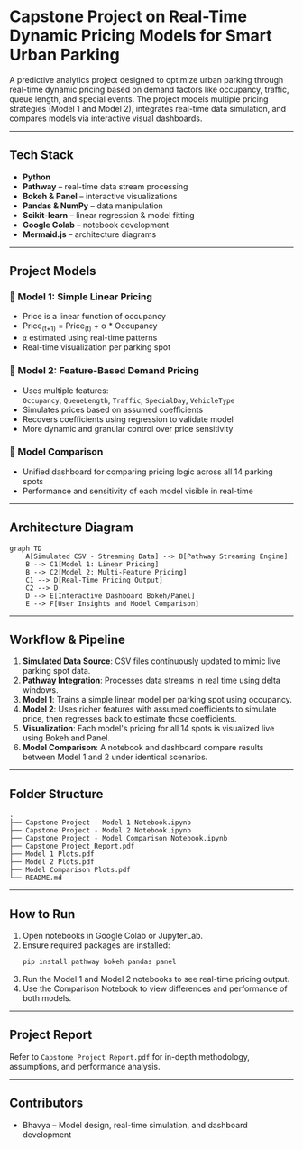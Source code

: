 
# Capstone Project on Real-Time Dynamic Pricing Models for Smart Urban Parking

A predictive analytics project designed to optimize urban parking through real-time dynamic pricing based on demand factors like occupancy, traffic, queue length, and special events. The project models multiple pricing strategies (Model 1 and Model 2), integrates real-time data simulation, and compares models via interactive visual dashboards.

---

## Tech Stack

- **Python**
- **Pathway** – real-time data stream processing
- **Bokeh & Panel** – interactive visualizations
- **Pandas & NumPy** – data manipulation
- **Scikit-learn** – linear regression & model fitting
- **Google Colab** – notebook development
- **Mermaid.js** – architecture diagrams

---

## Project Models

### 🔹 Model 1: Simple Linear Pricing
- Price is a linear function of occupancy
- Price<sub>(t+1)</sub> = Price<sub>(t)</sub> + α * Occupancy
- `α` estimated using real-time patterns 
- Real-time visualization per parking spot

### 🔹 Model 2: Feature-Based Demand Pricing
- Uses multiple features:  
  `Occupancy`, `QueueLength`, `Traffic`, `SpecialDay`, `VehicleType`
- Simulates prices based on assumed coefficients
- Recovers coefficients using regression to validate model
- More dynamic and granular control over price sensitivity

### 🔹 Model Comparison
- Unified dashboard for comparing pricing logic across all 14 parking spots
- Performance and sensitivity of each model visible in real-time

---

## Architecture Diagram

```mermaid
graph TD
    A[Simulated CSV - Streaming Data] --> B[Pathway Streaming Engine]
    B --> C1[Model 1: Linear Pricing]
    B --> C2[Model 2: Multi-Feature Pricing]
    C1 --> D[Real-Time Pricing Output]
    C2 --> D
    D --> E[Interactive Dashboard Bokeh/Panel]
    E --> F[User Insights and Model Comparison]
```

---

## Workflow & Pipeline

1. **Simulated Data Source**: CSV files continuously updated to mimic live parking spot data.
2. **Pathway Integration**: Processes data streams in real time using delta windows.
3. **Model 1**: Trains a simple linear model per parking spot using occupancy.
4. **Model 2**: Uses richer features with assumed coefficients to simulate price, then regresses back to estimate those coefficients.
5. **Visualization**: Each model's pricing for all 14 spots is visualized live using Bokeh and Panel.
6. **Model Comparison**: A notebook and dashboard compare results between Model 1 and 2 under identical scenarios.

---

## Folder Structure

```
.
├── Capstone Project - Model 1 Notebook.ipynb
├── Capstone Project - Model 2 Notebook.ipynb
├── Capstone Project - Model Comparison Notebook.ipynb
├── Capstone Project Report.pdf
├── Model 1 Plots.pdf
├── Model 2 Plots.pdf
├── Model Comparison Plots.pdf
└── README.md
```

---

## How to Run

1. Open notebooks in Google Colab or JupyterLab.
2. Ensure required packages are installed:
   ```bash
   pip install pathway bokeh pandas panel
   ```
3. Run the Model 1 and Model 2 notebooks to see real-time pricing output.
4. Use the Comparison Notebook to view differences and performance of both models.

---

## Project Report

Refer to `Capstone Project Report.pdf` for in-depth methodology, assumptions, and performance analysis.

---

## Contributors

- Bhavya – Model design, real-time simulation, and dashboard development
